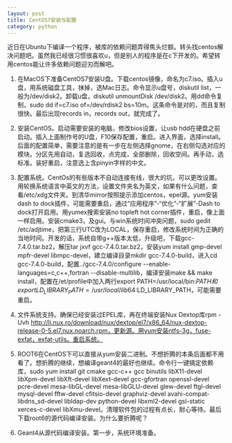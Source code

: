 ```yaml
---
layout: post
title: CentOS7安装与配置
category: python
---
```

近日在Ubuntu下编译一个程序，被库的依赖问题弄得焦头烂额。转头找centos解决问题吧。虽然我已经很习惯很喜欢u，但是别人的程序是在c下开发的。希望转用centos能让许多依赖问题迎刃而解吧。

1. 在MacOS下准备CentOS7安装U盘。下载centos镜像，命名为c7.iso。插入u盘，用系统磁盘工具，抹掉，选Mac日志。命令显示u盘号，diskutil list，一般为/dev/disk2。卸载u盘，diskutil unmountDisk /dev/disk2。用dd命令复制，sudo dd if=c7.iso of=/dev/rdisk2 bs=10m。这条命令是对的，而且复制很快。最后出现records in，records out，就完成了。

2. 安装CentOS。启动需要安装的电脑，修改bios设置，让usb hdd在硬盘之前启动。插入上面制作号的U盘，F10保存配置，重启。进入界面，选择install。后面的配置简单，需要注意的是有一步在左侧选择gnome，在右侧勾选对应的模块。分区先用自动，复选回收，点完成，全部删除，回收空间。再手动，选标准。装好重启，注意选上含pinyin字样的中文。

3. 配置系统。CentOs的有些版本不自动连接有线，很大的坑，可以更改设置。用轮换系统语言中英文的方法，设置文件夹名为英文，如果有什么问题，查看/etc/xdg文件夹。到清华mirror按照提示添加centos，epel源。yum安装dash to dock插件，可能需要重启，通过“应用程序”-“优化”-“扩展”-Dash to dock打开启用。用yumex搜索安装no topleft hot corner插件，重启，像上面一样启用。安装cmake3，及gui。与win系统时间冲突问题，sudo gedit /etc/adjtime，把第三行UTC改为LOCAL，保存重启，修改系统时间为正确的当地时间。开发的话，系统自带g++版本太低，升级吧，下载gcc-7.4.0.tar.bz2，解压tar jxvf gcc-7.4.0.tar.bz2，安装yum install gmp-devel mpfr-devel libmpc-devel，建立编译目录mkdir gcc-7.4.0-build，进入cd gcc-7.4.0-build，配置../gcc-7.4.0/configure --enable-languages=c,c++,fortran --disable-multilib，编译安装make && make install，配置在/et/profile中加入两行export PATH=/usr/local/bin:$PATH和export LD_LIBRARY_PATH=/usr/local/lib64:$LD_LIBRARY_PATH，可能需要重启。
4. 文件系统支持。确保已经安装过EPEL库，再在终端安装Nux Dextop库rpm -Uvh http://li.nux.ro/download/nux/dextop/el7/x86_64/nux-dextop-release-0-5.el7.nux.noarch.rpm，更新源。用yum安装ntfs-3g，fuse-exfat，exfat-utils。重启系统。

5. ROOT6在CentOS下可以直接从yum安装二进制。不想折腾的本条后面都不用看了。想折腾的继续，想编译geant4的最好也继续。命令行一键搞定依赖库，sudo yum install git cmake gcc-c++ gcc binutils libX11-devel libXpm-devel libXft-devel libXext-devel gcc-gfortran openssl-devel pcre-devel mesa-libGL-devel mesa-libGLU-devel glew-devel ftgl-devel mysql-devel fftw-devel cfitsio-devel graphviz-devel avahi-compat-libdns_sd-devel libldap-dev python-devel libxml2-devel gsl-static xerces-c-devel libXmu-devel。清理软件包的过程有点长，耐心等待。最后下载root6的源代码编译安装。为什么要折腾呢？

6. Geant4从源代码编译安装。第一步，系统环境准备。